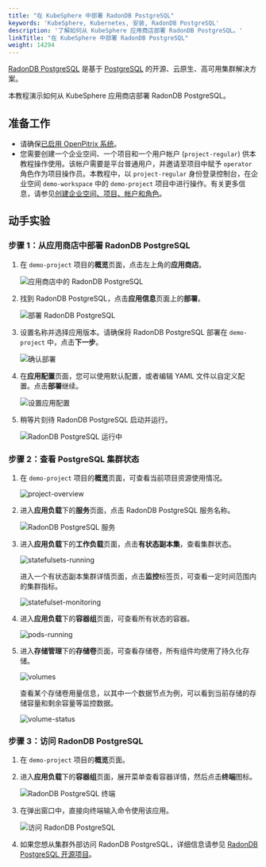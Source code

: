 ```yaml
---
title: "在 KubeSphere 中部署 RadonDB PostgreSQL"
keywords: 'KubeSphere, Kubernetes, 安装, RadonDB PostgreSQL'
description: '了解如何从 KubeSphere 应用商店部署 RadonDB PostgreSQL。'
linkTitle: "在 KubeSphere 中部署 RadonDB PostgreSQL"
weight: 14294
---
```


[RadonDB PostgreSQL](https://github.com/radondb/radondb-postgresql-kubernetes) 是基于 [PostgreSQL](https://postgresql.org) 的开源、云原生、高可用集群解决方案。

本教程演示如何从 KubeSphere 应用商店部署 RadonDB PostgreSQL。

## 准备工作

- 请确保[已启用 OpenPitrix 系统](../../../pluggable-components/app-store/)。
- 您需要创建一个企业空间、一个项目和一个用户帐户 (`project-regular`) 供本教程操作使用。该帐户需要是平台普通用户，并邀请至项目中赋予 `operator` 角色作为项目操作员。本教程中，以 `project-regular` 身份登录控制台，在企业空间 `demo-workspace` 中的 `demo-project` 项目中进行操作。有关更多信息，请参见[创建企业空间、项目、帐户和角色](../../../quick-start/create-workspace-and-project/)。

## 动手实验

### 步骤 1：从应用商店中部署 RadonDB PostgreSQL

1. 在 `demo-project` 项目的**概览**页面，点击左上角的**应用商店**。

   ![应用商店中的 RadonDB PostgreSQL](/images/docs/zh-cn/appstore/built-in-apps/radondb-postgresql-app/radondb-postgresql-in-app-store.png)

2. 找到 RadonDB PostgreSQL，点击**应用信息**页面上的**部署**。

   ![部署 RadonDB PostgreSQL](/images/docs/zh-cn/appstore/built-in-apps/radondb-postgresql-app/deploy-radondb-postgresql.png)

3. 设置名称并选择应用版本。请确保将 RadonDB PostgreSQL 部署在 `demo-project` 中，点击**下一步**。

   ![确认部署](/images/docs/zh-cn/appstore/built-in-apps/radondb-postgresql-app/confirm-deployment.png)

4. 在**应用配置**页面，您可以使用默认配置，或者编辑 YAML 文件以自定义配置。点击**部署**继续。

   ![设置应用配置](/images/docs/zh-cn/appstore/built-in-apps/radondb-postgresql-app/set-app-configuration.png)

5. 稍等片刻待 RadonDB PostgreSQL 启动并运行。

   ![RadonDB PostgreSQL 运行中](/images/docs/zh-cn/appstore/built-in-apps/radondb-postgresql-app/radondb-postgresql-running.png)

### 步骤 2：查看 PostgreSQL 集群状态

1. 在 `demo-project` 项目的**概览**页面，可查看当前项目资源使用情况。

   ![project-overview](/images/docs/zh-cn/appstore/built-in-apps/radondb-postgresql-app/project-overview.png)

2. 进入**应用负载**下的**服务**页面，点击 RadonDB PostgreSQL 服务名称。

   ![RadonDB PostgreSQL 服务](/images/docs/zh-cn/appstore/built-in-apps/radondb-postgresql-app/radondb-postgresql-service.png)

3. 进入**应用负载**下的**工作负载**页面，点击**有状态副本集**，查看集群状态。

   ![statefulsets-running](/images/docs/zh-cn/appstore/built-in-apps/radondb-postgresql-app/statefulsets-running.png)

   进入一个有状态副本集群详情页面，点击**监控**标签页，可查看一定时间范围内的集群指标。

   ![statefulset-monitoring](/images/docs/zh-cn/appstore/built-in-apps/radondb-postgresql-app/statefulset-monitoring.png)

4. 进入**应用负载**下的**容器组**页面，可查看所有状态的容器。

   ![pods-running](/images/docs/zh-cn/appstore/built-in-apps/radondb-postgresql-app/pods-running.png)

5. 进入**存储管理**下的**存储卷**页面，可查看存储卷，所有组件均使用了持久化存储。

   ![volumes](/images/docs/zh-cn/appstore/built-in-apps/radondb-postgresql-app/volumes.png)

   查看某个存储卷用量信息，以其中一个数据节点为例，可以看到当前存储的存储容量和剩余容量等监控数据。

   ![volume-status](/images/docs/zh-cn/appstore/built-in-apps/radondb-postgresql-app/volume-status.png)

### 步骤 3：访问 RadonDB PostgreSQL

1. 在 `demo-project` 项目的**概览**页面。

2. 进入**应用负载**下的**容器组**页面，展开菜单查看容器详情，然后点击**终端**图标。

   ![RadonDB PostgreSQL 终端](/images/docs/zh-cn/appstore/built-in-apps/radondb-postgresql-app/radondb-postgresql-terminal.png)

3. 在弹出窗口中，直接向终端输入命令使用该应用。

   ![访问 RadonDB PostgreSQL](/images/docs/zh-cn/appstore/built-in-apps/radondb-postgresql-app/radondb-postgresql-service-terminal.png)

4. 如果您想从集群外部访问 RadonDB PostgreSQL，详细信息请参见 [RadonDB PostgreSQL 开源项目](https://github.com/radondb/radondb-postgresql-kubernetes)。
